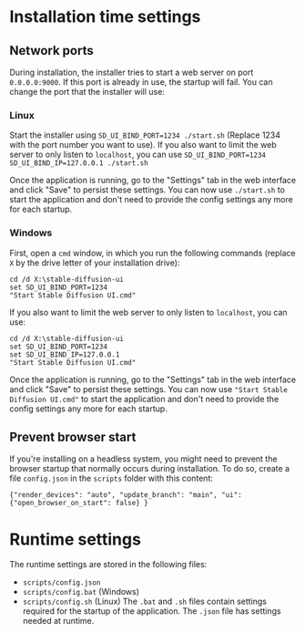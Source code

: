 # Installation time settings
## Network ports
During installation, the installer tries to start a web server on port `0.0.0.0:9000`. If this port is already in use, the startup will fail. You can change the port that the installer will use:
### Linux
Start the installer using `SD_UI_BIND_PORT=1234 ./start.sh` (Replace 1234 with the port number you want to use). If you also want to limit the web server to only listen to `localhost`, you can use `SD_UI_BIND_PORT=1234 SD_UI_BIND_IP=127.0.0.1 ./start.sh`

Once the application is running, go to the "Settings" tab in the web interface and click "Save" to persist these settings. You can now use `./start.sh` to start the application and don't need to provide the config settings any more for each startup.

### Windows
First, open a `cmd` window, in which you run the following commands (replace `X` by the drive letter of your installation drive):
```
cd /d X:\stable-diffusion-ui
set SD_UI_BIND_PORT=1234
"Start Stable Diffusion UI.cmd"
```
If you also want to limit the web server to only listen to `localhost`, you can use:
```
cd /d X:\stable-diffusion-ui
set SD_UI_BIND_PORT=1234
set SD_UI_BIND_IP=127.0.0.1
"Start Stable Diffusion UI.cmd"
```

Once the application is running, go to the "Settings" tab in the web interface and click "Save" to persist these settings. You can now use `"Start Stable Diffusion UI.cmd"` to start the application and don't need to provide the config settings any more for each startup.

## Prevent browser start
If you're installing on a headless system, you might need to prevent the browser startup that normally occurs during installation. To do so, create a file `config.json` in the `scripts` folder with this content:
```
{"render_devices": "auto", "update_branch": "main", "ui": {"open_browser_on_start": false} }
```

# Runtime settings
The runtime settings are stored in the following files:
* `scripts/config.json`
* `scripts/config.bat` (Windows) 
* `scripts/config.sh` (Linux)
The `.bat` and `.sh` files contain settings required for the startup of the application. The `.json` file has settings needed at runtime.